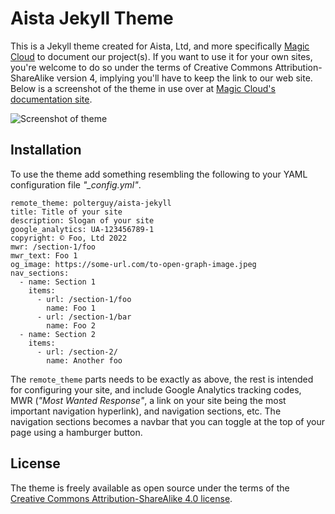 
# Aista Jekyll Theme

This is a Jekyll theme created for Aista, Ltd, and more specifically [Magic Cloud](https://polterguy.github.io/) to
document our project(s). If you want to use it for your own sites, you're welcome to do so under the terms of 
Creative Commons Attribution-ShareAlike version 4, implying you'll have to keep the link to our web site. Below
is a screenshot of the theme in use over at [Magic Cloud's documentation site](https://polterguy.github.io/).

![Screenshot of theme](https://raw.githubusercontent.com/polterguy/aista-jekyll/master/screenshot.jpg)


## Installation

To use the theme add something resembling the following to your YAML configuration file _"\_config.yml"_.

```
remote_theme: polterguy/aista-jekyll
title: Title of your site
description: Slogan of your site
google_analytics: UA-123456789-1
copyright: © Foo, Ltd 2022
mwr: /section-1/foo
mwr_text: Foo 1
og_image: https://some-url.com/to-open-graph-image.jpeg
nav_sections:
  - name: Section 1
    items:
      - url: /section-1/foo
        name: Foo 1
      - url: /section-1/bar
        name: Foo 2
  - name: Section 2
    items:
      - url: /section-2/
        name: Another foo
```

The `remote_theme` parts needs to be exactly as above, the rest is intended for configuring your site, and include
Google Analytics tracking codes, MWR (_"Most Wanted Response"_, a link on your site being the most important navigation hyperlink),
and navigation sections, etc. The navigation sections becomes a navbar that you can toggle at the top of your page
using a hamburger button.

## License

The theme is freely available as open source under the terms of the [Creative Commons Attribution-ShareAlike 4.0 license](https://creativecommons.org/licenses/by-sa/4.0/legalcode).

